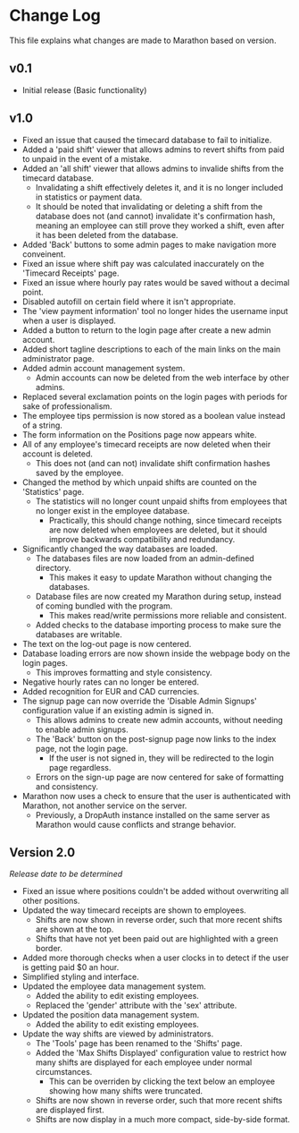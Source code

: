 # Change Log
This file explains what changes are made to Marathon based on version.


## v0.1

- Initial release (Basic functionality)


## v1.0

- Fixed an issue that caused the timecard database to fail to initialize.
- Added a 'paid shift' viewer that allows admins to revert shifts from paid to unpaid in the event of a mistake.
- Added an 'all shift' viewer that allows admins to invalide shifts from the timecard database.
    - Invalidating a shift effectively deletes it, and it is no longer included in statistics or payment data.
    - It should be noted that invalidating or deleting a shift from the database does not (and cannot) invalidate it's confirmation hash, meaning an employee can still prove they worked a shift, even after it has been deleted from the database.
- Added 'Back' buttons to some admin pages to make navigation more conveinent.
- Fixed an issue where shift pay was calculated inaccurately on the 'Timecard Receipts' page.
- Fixed an issue where hourly pay rates would be saved without a decimal point.
- Disabled autofill on certain field where it isn't appropriate.
- The 'view payment information' tool no longer hides the username input when a user is displayed.
- Added a button to return to the login page after create a new admin account.
- Added short tagline descriptions to each of the main links on the main administrator page.
- Added admin account management system.
    - Admin accounts can now be deleted from the web interface by other admins.
- Replaced several exclamation points on the login pages with periods for sake of professionalism.
- The employee tips permission is now stored as a boolean value instead of a string.
- The form information on the Positions page now appears white.
- All of any employee's timecard receipts are now deleted when their account is deleted.
    - This does not (and can not) invalidate shift confirmation hashes saved by the employee.
- Changed the method by which unpaid shifts are counted on the 'Statistics' page.
    - The statistics will no longer count unpaid shifts from employees that no longer exist in the employee database.
        - Practically, this should change nothing, since timecard receipts are now deleted when employees are deleted, but it should improve backwards compatibility and redundancy.
- Significantly changed the way databases are loaded.
    - The databases files are now loaded from an admin-defined directory.
        - This makes it easy to update Marathon without changing the databases.
    - Database files are now created my Marathon during setup, instead of coming bundled with the program.
        - This makes read/write permissions more reliable and consistent.
    - Added checks to the database importing process to make sure the databases are writable.
- The text on the log-out page is now centered.
- Database loading errors are now shown inside the webpage body on the login pages.
    - This improves formatting and style consistency.
- Negative hourly rates can no longer be entered.
- Added recognition for EUR and CAD currencies.
- The signup page can now override the 'Disable Admin Signups' configuration value if an existing admin is signed in.
    - This allows admins to create new admin accounts, without needing to enable admin signups.
    - The 'Back' button on the post-signup page now links to the index page, not the login page.
        - If the user is not signed in, they will be redirected to the login page regardless.
    - Errors on the sign-up page are now centered for sake of formatting and consistency.
- Marathon now uses a check to ensure that the user is authenticated with Marathon, not another service on the server.
    - Previously, a DropAuth instance installed on the same server as Marathon would cause conflicts and strange behavior.


## Version 2.0

*Release date to be determined*

- Fixed an issue where positions couldn't be added without overwriting all other positions.
- Updated the way timecard receipts are shown to employees.
    - Shifts are now shown in reverse order, such that more recent shifts are shown at the top.
    - Shifts that have not yet been paid out are highlighted with a green border.
- Added more thorough checks when a user clocks in to detect if the user is getting paid $0 an hour.
- Simplified styling and interface.
- Updated the employee data management system.
    - Added the ability to edit existing employees.
    - Replaced the 'gender' attribute with the 'sex' attribute.
- Updated the position data management system.
    - Added the ability to edit existing employees.
- Update the way shifts are viewed by administrators.
    - The 'Tools' page has been renamed to the 'Shifts' page.
    - Added the 'Max Shifts Displayed' configuration value to restrict how many shifts are displayed for each employee under normal circumstances.
        - This can be overriden by clicking the text below an employee showing how many shifts were truncated.
    - Shifts are now shown in reverse order, such that more recent shifts are displayed first.
    - Shifts are now display in a much more compact, side-by-side format.
